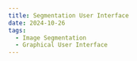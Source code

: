 ```yaml
---
title: Segmentation User Interface
date: 2024-10-26
tags:
  - Image Segmentation
  - Graphical User Interface
---
```



<!--more-->

